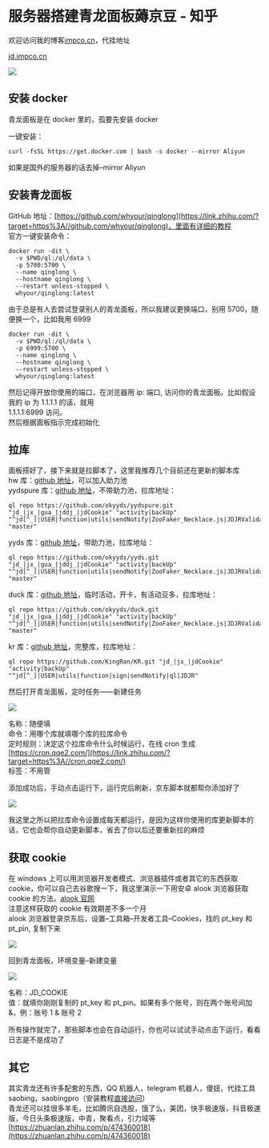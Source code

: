 # 服务器搭建青龙面板薅京豆 - 知乎
欢迎访问我的博客[impco.cn](https://link.zhihu.com/?target=http%3A//impco.cn/)，代挂地址

[jd.impco.cn](https://link.zhihu.com/?target=http%3A//jd.impco.cn)

![](https://github.com/gkeo/img/blob/main/2022/07/2022-7-21%2010-00-04/9eb5f818-1f8d-49fc-8fcd-7dd15db8113d.jpeg?raw=true)

## 安装 docker

青龙面板是在 docker 里的，孤要先安装 docker

一键安装：

```text
curl -fsSL https://get.docker.com | bash -s docker --mirror Aliyun
```

如果是国外的服务器的话去掉–mirror Aliyun

## 安装青龙面板

GitHub 地址：[https://github.com/whyour/qinglong](https://link.zhihu.com/?target=https%3A//github.com/whyour/qinglong)，里面有详细的教程  
官方一键安装命令：

```text
docker run -dit \
  -v $PWD/ql:/ql/data \
  -p 5700:5700 \
  --name qinglong \
  --hostname qinglong \
  --restart unless-stopped \
  whyour/qinglong:latest
```

由于总是有人去尝试登录别人的青龙面板，所以我建议更换端口，别用 5700，随便换一个，比如我用 6999

```text
docker run -dit \
  -v $PWD/ql:/ql/data \
  -p 6999:5700 \
  --name qinglong \
  --hostname qinglong \
  --restart unless-stopped \
  whyour/qinglong:latest
```

然后记得开放你使用的端口，在浏览器用 ip: 端口, 访问你的青龙面板。比如假设我的 ip 为 1.1.1.1 的话，就用  
1.1.1.1:6999 访问。  
然后根据面板指示完成初始化

## 拉库

面板搭好了，接下来就是拉脚本了，这里我推荐几个目前还在更新的脚本库  
hw 库：[github 地址](https://link.zhihu.com/?target=https%3A//github.com/JDHelloWorld/jd_scripts)，可以加入助力池  
yydspure 库：[github 地址](https://link.zhihu.com/?target=https%3A//github.com/okyyds/yydspure/tree/master)，不带助力池，拉库地址：

```text
ql repo https://github.com/okyyds/yydspure.git "jd_|jx_|gua_|jddj_|jdCookie" "activity|backUp" "^jd[^_]|USER|function|utils|sendNotify|ZooFaker_Necklace.js|JDJRValidator_|sign_graphics_validate|ql|JDSignValidator" "master"
```

yyds 库：[github 地址](https://link.zhihu.com/?target=https%3A//github.com/okyyds/yyds/tree/master)，带助力池，拉库地址：

```text
ql repo https://github.com/okyyds/yyds.git "jd_|jx_|gua_|jddj_|jdCookie" "activity|backUp" "^jd[^_]|USER|function|utils|sendNotify|ZooFaker_Necklace.js|JDJRValidator_|sign_graphics_validate|ql|JDSignValidator" "master"
```

duck 库：[github 地址](https://link.zhihu.com/?target=https%3A//github.com/okyyds/duck/tree/master)，临时活动，开卡，有活动豆多，拉库地址：

```text
ql repo https://github.com/okyyds/duck.git "jd_|jx_|gua_|jddj_|jdCookie" "activity|backUp" "^jd[^_]|USER|function|utils|sendNotify|ZooFaker_Necklace.js|JDJRValidator_|sign_graphics_validate|ql|JDSignValidator" "master"
```

kr 库：[github 地址](https://link.zhihu.com/?target=https%3A//github.com/KingRan/KR)，完整库，拉库地址：

```text
ql repo https://github.com/KingRan/KR.git "jd_|jx_|jdCookie" "activity|backUp" "^jd[^_]|USER|utils|function|sign|sendNotify|ql|JDJR"
```

然后打开青龙面板，定时任务——新建任务

![](https://github.com/gkeo/img/blob/main/2022/07/2022-7-21%2010-00-04/c315edab-a496-4cd6-988c-459d8ceac2f6.jpeg?raw=true)

名称：随便填  
命令：用哪个库就填哪个库的拉库命令  
定时规则：决定这个拉库命令什么时候运行，在线 cron 生成[https://cron.qqe2.com/](https://link.zhihu.com/?target=https%3A//cron.qqe2.com/)  
标签：不用管

添加成功后，手动点击运行下，运行完后刷新，京东脚本就都帮你添加好了

![](https://github.com/gkeo/img/blob/main/2022/07/2022-7-21%2010-00-04/dde496f2-6af4-459c-a8e6-f037083423e0.jpeg?raw=true)

我这里之所以把拉库命令设置成每天都运行，是因为这样你使用的库更新脚本的话，它也会帮你自动更新脚本，省去了你以后还要重新拉的麻烦

## 获取 cookie

在 windows 上可以用浏览器开发者模式、浏览器插件或者其它的东西获取 cookie，你可以自己去谷歌搜一下，我这里演示一下用安卓 alook 浏览器获取 cookie 的方法。[alook 官网](https://link.zhihu.com/?target=https%3A//www.alookweb.com/)  
注意这样获取的 cookie 有效期差不多一个月  
alook 浏览器登录京东后，设置–工具箱–开发者工具–Cookies，找的 pt_key 和 pt_pin, 复制下来

![](https://github.com/gkeo/img/blob/main/2022/07/2022-7-21%2010-00-04/489aaa57-2ca4-41eb-9d55-1e7540f6c487.jpeg?raw=true)

回到青龙面板，环境变量–新建变量

![](https://github.com/gkeo/img/blob/main/2022/07/2022-7-21%2010-00-04/927b4cab-547b-4ebc-b19d-9b574ec7b346.jpeg?raw=true)

名称：JD_COOKIE  
值：就填你刚刚复制的 pt_key 和 pt_pin。如果有多个账号，则在两个账号间加 &，例：账号 1 & 账号 2

所有操作就完了，那些脚本也会在自动运行，你也可以试试手动点击下运行，看看日志是不是成功了

## 其它

其实青龙还有许多配套的东西，QQ 机器人，telegram 机器人，傻妞，代挂工具 saobing，saobingpro（安装教程[直接访问](https://link.zhihu.com/?target=https%3A//impco.cn/index.php/2022/02/27/%25e5%25ae%2589%25e8%25a3%2585saobing-pro%25e8%2587%25aa%25e5%258a%25a8%25e6%258f%2590%25e4%25ba%25a4jdcookie/)）  
青龙还可以挂很多羊毛，比如腾讯自选股，饿了么，美团，快手极速版，抖音极速版，今日头条极速版，中青，聚看点，引力域等 
 [https://zhuanlan.zhihu.com/p/474360018](https://zhuanlan.zhihu.com/p/474360018)
